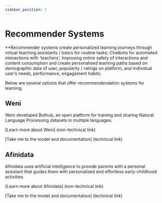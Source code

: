 ```yaml
---
sidebar_position: 3
---
```


# Recommender Systems

**Recommender systems create personalized learning journeys through virtual teaching assistants / tutors for routine tasks; Chatbots for automated interactions with ‘teachers’; Improving online safety of interactions and content consumption and create personalised learning paths based on demographic data of user, popularity / ratings on platform, and individual user’s needs, performance, engagement habits.


Below are several options that offer recommendendation systems for learning. 


## Weni 

Weni developed Bothub, an open platform for training and sharing Natural Language Processing datasets in multiple languages.

[Learn more about Weni] (non-technical link)

[Take me to the model and documentation] (technical link)


## Afinidata 

Afinidata uses artificial intelligence to provide parents with a personal assistant that guides them with personalized and effortless early-childhood activities.

[Learn more about Afinidata] (non-technical link)

[Take me to the model and documentation] (technical link)

